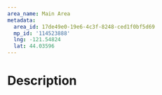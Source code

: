 ```yaml
---
area_name: Main Area
metadata:
  area_id: 17de49e0-19e6-4c3f-8248-ced1f0bf5d69
  mp_id: '114523888'
  lng: -121.54824
  lat: 44.03596
---
```

# Description
